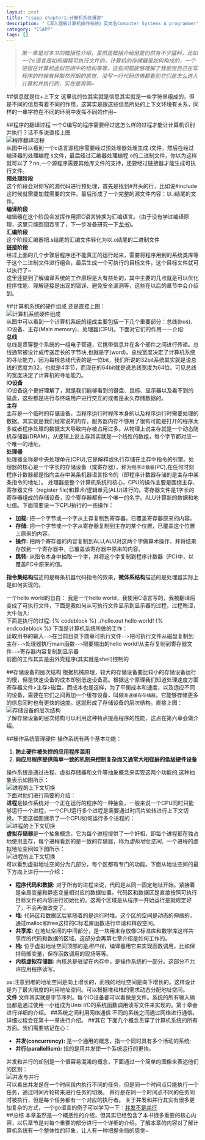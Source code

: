 ```yaml
---
layout: post
title: "csapp chapter1:计算机系统漫游"
description: "《深入理解计算机操作系统》英文名Computer Systems A programmer's Perspective的读书笔记"
category: "CSAPP"
tags: []
---
```

>*第一章是对本书的概括性介绍，虽然是概括介绍但是仍然有不少猛料，比如一个c语言是如何编程可执行文件的，计算机的存储器是如何构成的，一个进程在计算机虚拟空间中的结构等等，这些问题能够理解了我感觉自己在写程序的时候有种豁然开朗的感觉，没写一行代码仿佛都看到它们是怎么进入计算机并执行的，实在是爽啊~*

##信息就是位+上下文
这里说的位其实就是信息其实就是一些字符串组成的，但是不同的信息有着不同的作用，这其实是跟这些信息所处的上下文环境有关系，同样的一串字符在不同的环境中发挥不同的作用~

##程序的翻译过程
一个C编写的程序需要经过这怎么样的过程才能让计算机识别并执行？话不多说直接上图  
![程序翻译过程](/assets/img/csapp/fig1.2.png)  
从图中可以看到一个c语言源程序需要经过预处理器处理生成.i文件，然后在经过编译器的处理编程.s文件，最后经过汇编器处理编程.o的二进制文件，你以为这样就可以了？no,一个源程序需要其他库文件的支持，还要经过链接器才能生成可执行文件。  
**预处理阶段**  
这个阶段会对你写的源代码进行预处理，首先是找到#开头的行，比如说#include 这时候就需要加载需要的文件。最后形成了一个完整的源文件内容：以.i结尾的文件。  
**编译阶段**  
编辑器在这个阶段会发挥作用把C语言转换为汇编语言。（由于没有学过编译原理，这里只能囫囵吞枣了，下一步准备研究一下[龙书](http://book.douban.com/subject/3296317/))。  
**汇编阶段**  
这个阶段汇编器把.s结尾的汇编文件转化为以.o结尾的二进制文件  
**链接阶段**  
经过上面的几个步骤后程序还不能真正的运行起来，需要将程序用到的系统类库等于这个二进制文件进行组合，最后生成一个可执行的目标文件，这个目标文件就可以执行了~  
这里还提到了解编译系统的工作原理是大有益处的，其中主要的几点就是可以优化程序性能、理解链接是出现的错误、避免安全漏洞等，这些在以后的章节中会介绍到。

##计算机系统的硬件组成
还是直接上图：  
![计算机系统硬件组成](/assets/img/csapp/fig1.4.png)  
从图中可以看到一个计算机系统的组成主要包括一下几个重要部分：总线(bus)、IO设备、主存(Main memory)、处理器(CPU)。下面对它们的作用一一介绍:  
**总线**  
总线是贯穿整个系统的一组电子管道，它携带信息并在各个部件之间进行传递。总线通常被设计成传送定长的字节块,也就是字(word)。总线宽度决定了计算机系统的寻址能力，因为每根总线代表的是一位bit，我们所说的32bit系统其实就是说总线的宽度为32，也就是4字节，而现在的64bit就是说总线宽度为64位。可见总线的宽度决定了计算机的寻址能力。  
**IO设备**  
IO设备这个更好理解了，就是我们能够看到的键盘、鼠标、显示器以及看不到的磁盘，这些都是进行与终端用户进行交互的或者是永久存储数据的。  
**主存**  
主存是一个临时的存储设备，当程序运行时程序本身的以及程序运行时需要处理的数据。其实就是我们经常说的内存，服务器内存不够用了很有可能是打开的程序太多或者程序处理的数据太大导致内存被占用过多。从物理上说主存就是一个动态随机存储器(DRAM)，从逻辑上说主存其实就是一个线性的数组，每个字节都对应一个唯一的地址。  
**处理器**  
处理器全称是中央处理单元(CPU),它是解释或执行存储在主存中指令的引擎。处理器的核心是一个字长的存储设备（或寄存器），称为`程序计数器`(PC),在任何时刻程序计数器都是指向主存中某条机器语言指令的（即程序计数器存储的是主存中某条指令的地址）。
处理器是整个计算机系统的核心，CPU的操作主要是围绕主存、寄存器文件（register file)和算术/逻辑单元(ALU)进行的。寄存器文件是1字长的寄存器组成的存储设备，没个寄存器都有一个唯一的名字。ALU计算新的数据和地址值。下面简要说一下CPU执行的一些操作：  

* **加载:** 把一个字节或一个字从主存复制到寄存器，已覆盖寄存器原来的内容。
* **存储:** 把一个字节或一个字从寄存器复制到主存的某个位置，已覆盖这个位置上原来的内容。
* **操作:** 把两个寄存器的内容复制到ALU,ALU对这两个字做算术操作，并将结果存放到一个寄存器中，已覆盖该寄存器中原来的内容。
* **跳转:** 从指令本身中抽取一个字，并将这个字复制到程序计数器（PC)中，以覆盖PC中原来的值。

**指令集结构**描述的是每条机器代码指令的效果，**微体系结构**描述的是处理器实际上是如何实现的。

一个hello world的自白：
我是一个hello world，我使用C语言写的，我被翻译后变成了可执行文件，下面是我如何从可执行文件显示到显示器的过程，过程晦涩，大牛勿入:  
下面是执行的过程:
{% codeblock %}
./hello.out
hello world!
{% endcodeblock %}
下面是计算机系统所做的工作：  
读取用书的输入`-->`在当前目录下勋章可执行文件`-->`把可执行文件从磁盘复制到主存`-->`处理器执行main函数`-->`把要输出的hello world!从主存复制到寄存器文件`-->`寄存器内容复制到显示器  
前面的工作其实是由外壳程序(其实就是shell)控制的

##存储设备的层次结构
根据机械原理，较大的存储设备要比较小的存储设备运行的慢，但是快速设备的成本却别低速设备高。根据这个原理我们知道处理速度方面寄存器文件>主存>磁盘。而成本也是这样，为了平衡成本和速度，以及适应不同的设备，需要在它们之间再加一个缓存设备，叫做`高速缓存存储器`。它能够存储更多的信息同时也有更快的速度。这就形成了存储设备的层次结构。直接上图：  
![存储设备的层次结构](/assets/img/csapp/fig1.9.png)  
了解存储设备的层次结构可以利用这种特点提高程序的性能，这点在第六章会做介绍。

##操作系统管理硬件
操作系统有两个基本功能： 

1. **防止硬件被失控的应用程序滥用**
2. **向应用程序提供简单一致的机制来控制复杂而又通常大相径庭的低级硬件设备**

操作系统是通过进程、虚拟存储器和文件等抽象概念来实现这两个功能的,这种抽象表示如图所示：  
![进程的上下文切换](/assets/img/csapp/fig1.11.png)  
下面对他们进行简要的介绍：  
**进程**是操作系统对一个正在运行的程序的一种抽象，一般来说一个CPU同时只能够运行一个进程，一个CPU运行多个进程是需要通过时间片轮转进行上下文切换。下面这幅图展示了一个CPU如何运行多个进程的：  
![进程的上下文切换](/assets/img/csapp/fig1.12.png)  
**虚拟存储器**是一个抽象概念，它为每个进程提供了一个奸相，即每个进程都在独占地使用主存，每个进程看到的是一致的存储器，称为*虚拟地址空间*。一个进程的虚拟地址空间如下图所示：  
![进程的上下文切换](/assets/img/csapp/fig1.13.png)  
可以看到虚拟地址空间分为几部分，每个区都有专门的功能。下面从地址空间的最下方向上进行一一介绍：

*  **程序代码和数据:** 对于所有的进程来说，代码是从同一固定地址开始。紧接着是全局变量和静态变量相对应的数据位置。代码区和数据区是直接按照可执行目标文件的内容进行初始化的。这两个区域是从程序一开始运行是就规定好了，不会再做改变了。
*  **堆:** 代码区和数据区后紧随着的是运行时堆。这个区的空间是动态的伸缩的，通过malloc和free这样的C标准库函数进行申请和释放空间。
* **共享库:** 在地址空间的中间部分，是一块用来存放像C标准库和数学库这样共享库的代码和数据的区域。这部分会再第七章介绍是如何工作的。
* **栈:** 位于虚拟地址空间顶部的是*用户栈*，编译器用它来实现函数调用，比如保持局部变量，保存函数调用的现场等等。
* **内核虚拟存储器:** 内核总是驻留在内存中，是操作系统的一部分。这部分不允许应用程序读写。

ps:注意到堆的地址空间是向上增长的，而栈的地址空间是向下增长的。这样设计是为了最大限度的利用地址空间。可以根据堆和栈的需求动态分配地址空间。  
**文件** 
文件其实就是字节序列。每个IO设备都可以看做是文件。系统的所有输入输出都是通过使用一小组成为Unix I/O的系统函数调用读写文件来实现的。第十章会进行详细的介绍。
##系统之间利用网络通信
不同的系统之间通过网络进行通信。详细过程会在第十一章进行介绍。
##其它
下面几个概念贯穿了计算机系统的所有方面。我们需要铭记在心：  

* **并发(concurrency):** 是一个通用的概念，指一个同时具有多个活动的系统;
* **并行(parallellism):** 指的是用并发使一个系统运行的更快。

并发和并行的却别是一个很容易混淆的概念，下面通过一个简单的图像来表述他们的区别：  
![并发与并行](/assets/img/csapp/fig1.other1.png)  
可以看出并发是在一个时间段内执行不同的任务，但是同一个时间点只能执行一个任务，通过时间片轮转来进行任务的切换。
并行是在同一个时间点不同的任务同时被执行，但是每个任务都有一个对应的执行者。
关于并发和并行其实有很多更加复杂的方式，一个go语言的例子可以学习一下：[并发不是并行](http://www.aqee.net/docs/Concurrency-is-not-Parallelism/#landing-slide)  
##总结
本章虽然是一个概括性的介绍，但其实已经包含了本书很多重要的核心内容，以后章节是对每个重要的部分进行一个详细的介绍。了解本章的内容对了解计算机系统有一个整体性的印象，让人有一种把握全局的感觉~

